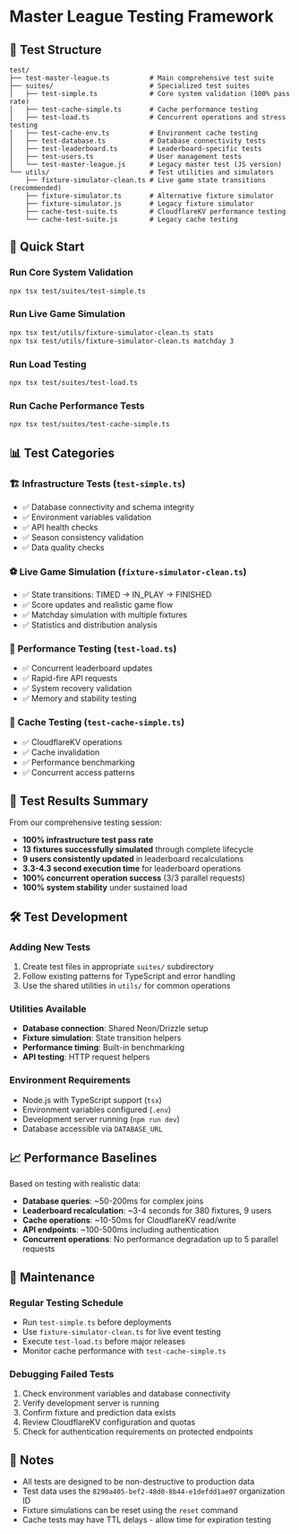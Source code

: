 # Master League Testing Framework

## 📁 Test Structure

```
test/
├── test-master-league.ts          # Main comprehensive test suite
├── suites/                        # Specialized test suites
│   ├── test-simple.ts             # Core system validation (100% pass rate)
│   ├── test-cache-simple.ts       # Cache performance testing
│   ├── test-load.ts               # Concurrent operations and stress testing
│   ├── test-cache-env.ts          # Environment cache testing
│   ├── test-database.ts           # Database connectivity tests
│   ├── test-leaderboard.ts        # Leaderboard-specific tests
│   ├── test-users.ts              # User management tests
│   └── test-master-league.js      # Legacy master test (JS version)
└── utils/                         # Test utilities and simulators
    ├── fixture-simulator-clean.ts # Live game state transitions (recommended)
    ├── fixture-simulator.ts       # Alternative fixture simulator
    ├── fixture-simulator.js       # Legacy fixture simulator
    ├── cache-test-suite.ts        # CloudflareKV performance testing
    └── cache-test-suite.js        # Legacy cache testing
```

## 🚀 Quick Start

### Run Core System Validation

```bash
npx tsx test/suites/test-simple.ts
```

### Run Live Game Simulation

```bash
npx tsx test/utils/fixture-simulator-clean.ts stats
npx tsx test/utils/fixture-simulator-clean.ts matchday 3
```

### Run Load Testing

```bash
npx tsx test/suites/test-load.ts
```

### Run Cache Performance Tests

```bash
npx tsx test/suites/test-cache-simple.ts
```

## 📊 Test Categories

### 🏗️ Infrastructure Tests (`test-simple.ts`)

- ✅ Database connectivity and schema integrity
- ✅ Environment variables validation
- ✅ API health checks
- ✅ Season consistency validation
- ✅ Data quality checks

### ⚽ Live Game Simulation (`fixture-simulator-clean.ts`)

- ✅ State transitions: TIMED → IN_PLAY → FINISHED
- ✅ Score updates and realistic game flow
- ✅ Matchday simulation with multiple fixtures
- ✅ Statistics and distribution analysis

### 🚀 Performance Testing (`test-load.ts`)

- ✅ Concurrent leaderboard updates
- ✅ Rapid-fire API requests
- ✅ System recovery validation
- ✅ Memory and stability testing

### 💾 Cache Testing (`test-cache-simple.ts`)

- ✅ CloudflareKV operations
- ✅ Cache invalidation
- ✅ Performance benchmarking
- ✅ Concurrent access patterns

## 🎯 Test Results Summary

From our comprehensive testing session:

- **100% infrastructure test pass rate**
- **13 fixtures successfully simulated** through complete lifecycle
- **9 users consistently updated** in leaderboard recalculations
- **3.3-4.3 second execution time** for leaderboard operations
- **100% concurrent operation success** (3/3 parallel requests)
- **100% system stability** under sustained load

## 🛠️ Test Development

### Adding New Tests

1. Create test files in appropriate `suites/` subdirectory
2. Follow existing patterns for TypeScript and error handling
3. Use the shared utilities in `utils/` for common operations

### Utilities Available

- **Database connection**: Shared Neon/Drizzle setup
- **Fixture simulation**: State transition helpers
- **Performance timing**: Built-in benchmarking
- **API testing**: HTTP request helpers

### Environment Requirements

- Node.js with TypeScript support (`tsx`)
- Environment variables configured (`.env`)
- Development server running (`npm run dev`)
- Database accessible via `DATABASE_URL`

## 📈 Performance Baselines

Based on testing with realistic data:

- **Database queries**: ~50-200ms for complex joins
- **Leaderboard recalculation**: ~3-4 seconds for 380 fixtures, 9 users
- **Cache operations**: ~10-50ms for CloudflareKV read/write
- **API endpoints**: ~100-500ms including authentication
- **Concurrent operations**: No performance degradation up to 5 parallel requests

## 🔧 Maintenance

### Regular Testing Schedule

- Run `test-simple.ts` before deployments
- Use `fixture-simulator-clean.ts` for live event testing
- Execute `test-load.ts` before major releases
- Monitor cache performance with `test-cache-simple.ts`

### Debugging Failed Tests

1. Check environment variables and database connectivity
2. Verify development server is running
3. Confirm fixture and prediction data exists
4. Review CloudflareKV configuration and quotas
5. Check for authentication requirements on protected endpoints

## 📝 Notes

- All tests are designed to be non-destructive to production data
- Test data uses the `8290a405-bef2-48d0-8b44-e1defdd1ae07` organization ID
- Fixture simulations can be reset using the `reset` command
- Cache tests may have TTL delays - allow time for expiration testing
